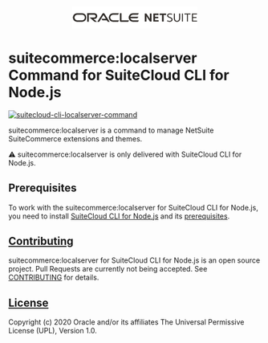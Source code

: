 <p align="center"><a href="#"><img width="250" src="resources/oracle_netsuite_logo.png"></a></p>

# suitecommerce:localserver Command for SuiteCloud CLI for Node.js
<p>
    <a href="https://www.npmjs.com/package/@oracle/suitecloud-cli-localserver-command">
        <img src="https://img.shields.io/npm/dm/@oracle/suitecloud-cli-localserver-command.svg" alt="suitecloud-cli-localserver-command"/>
    </a>
</p>

suitecommerce:localserver is a command to manage NetSuite SuiteCommerce extensions and themes.

⚠ suitecommerce:localserver is only delivered with SuiteCloud CLI for Node.js.

## Prerequisites
To work with the suitecommerce:localserver for SuiteCloud CLI for Node.js, you need to install [SuiteCloud CLI for Node.js](./packages/node-cli) and its [prerequisites](../../packages/node-cli/README.md/##Prerequisites).

## [Contributing](../../CONTRIBUTING.md)
suitecommerce:localserver for SuiteCloud CLI for Node.js is an open source project. Pull Requests are currently not being accepted. See [CONTRIBUTING](../../CONTRIBUTING.md) for details.

## [License](../../LICENSE.txt)
Copyright (c) 2020 Oracle and/or its affiliates The Universal Permissive License (UPL), Version 1.0.
